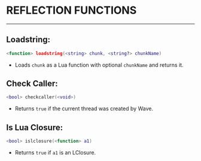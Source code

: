 # REFLECTION FUNCTIONS
---

## Loadstring:
```lua
<function> loadstring(<string> chunk, <string?> chunkName)
```
- Loads `chunk` as a Lua function with optional `chunkName` and returns it.

## Check Caller:
```lua
<bool> checkcaller(<void>)  
```
- Returns `true` if the current thread was created by Wave.

## Is Lua Closure:
```lua
<bool> islclosure(<function> a1)  
```
- Returns `true` if `a1` is an LClosure.